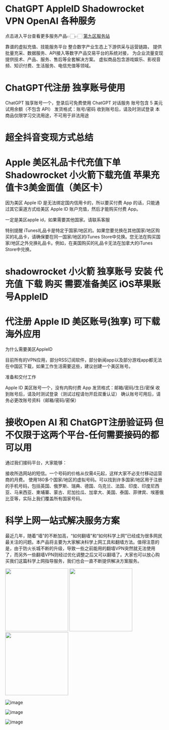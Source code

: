 # ChatGPT  AppleID Shadowrocket  VPN OpenAI  各种服务
点击进入平台查看更多服务产品👉🏻👉🏻 [第九区服务站](http://wp.huinong.co)

靠谱的虚拟充值、技能服务平台
整合数字产业生态上下游供采与运营链路， 提供批量充采、数据服务、API接入等数字产品交易平台的系统对接， 为企业流量变现提供技术、产品、服务、售后等全套解决方案。 虚拟商品包含游戏娱乐、影视音频、知识付费、生活服务、电信充值等领域。


# ChatGPT代注册 独享账号使用 

ChatGPT 独享账号一个，登录后可免费使用 ChatGPT 对话服务
账号包含 5 美元试用余额（不包含 API）
发货格式：账号/密码
收到账号后，请及时测试登录
本商品仅限学习交流用途，不可用于非法用途

# 超全抖音变现方式总结

# Apple 美区礼品卡代充值下单 Shadowrocket 小火箭下载充值 苹果充值卡3美金面值（美区卡）
因为美区 Apple ID 是无法绑定国内信用卡的，所以要买付费 App 的话，只能通过其它渠道方式给美区 Apple ID 账户充值，然后才能购买付费 App。 

一定是美区apple id，如果需要其他国家。请联系客服

特别提醒
iTunes礼品卡是特定于国家/地区的。如果您要兑换在其他国家/地区购买的礼品卡，请确保要在同一国家/地区的iTunes Store中兑换。您无法在购买国家/地区之外兑换礼品卡。例如，在美国购买的礼品卡无法在加拿大的iTunes Store中兑换。


# shadowrocket 小火箭 独享账号 安装 代充值 下载 购买 需要准备美区 iOS苹果账号AppleID


# 代注册 Apple ID 美区账号(独享) 可下载海外应用

为什么需要美区AppleID

目前所有的VPN应用，部分RSS订阅软件，部分新闻app以及部分游戏app都无法在中国区下载，如果工作生活需要这些，建议创建一个美区账号。

准备和交付工作

Apple ID 美区账号一个，没有内购付费 App
发货格式：邮箱/密码/生日/密保
收到账号后，请及时测试登录（测试过程请勿开启双重认证）
确认账号可用后，请务必更改账号资料（邮箱/密码/密保）


# 接收Open AI 和 ChatGPT注册验证码 但不仅限于这两个平台-任何需要接码的都可以用

通过我们接码平台，大家能够：

接收所选网站的短信。一个号码的价格从仅需4元起，这样大家不必支付移动运营商的月费。
使用180多个国家/地区的虚拟号码。可以找到许多国家/地区用于注册的手机号码，包括英国、俄罗斯、瑞典、德国、乌克兰、法国、印度、印度尼西亚、马来西亚、柬埔寨、蒙古、尼加拉瓜、加拿大、美国、泰国、菲律宾、埃塞俄比亚等，实际上我们覆盖所有国家号码。


# 科学上网一站式解决服务方案

最近几年，随着“墙”的不断加高，“如何翻墙”和“如何科学上网”已经成为很多网民最关注的问题。本产品将主要为大家解决科学上网工具和翻墙方法。值得注意的是，由于防火长城不断的升级，导致一些之前能用的翻墙VPN突然就无法使用了，而另外一些翻墙VPN则经过优化调整之后又可以翻墙了。大家也可以放心购买我们这篇科学上网指导服务，我们也会一直不断提供解决方案服务。

<img src="https://wp.huinong.co/wp-content/uploads/2023/03/qrcode_wp.huinong.co_.png" width="200px">
<img src="https://wp.huinong.co/wp-content/uploads/2022/12/1670771431_716.jpg" width="200px">
<img src="https://wp.huinong.co/wp-content/uploads/2023/03/1679154739_470.jpg" width="200px">

![image](https://wp.huinong.co/wp-content/uploads/2023/03/qrcode_wp.huinong.co_.png)

![image](https://wp.huinong.co/wp-content/uploads/2022/12/1670771431_716.jpg)

![image](https://wp.huinong.co/wp-content/uploads/2023/03/1679154739_470.jpg)


